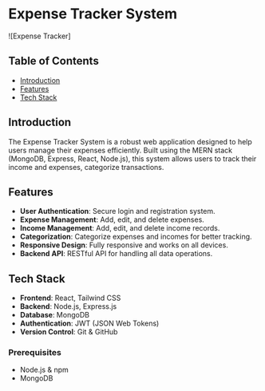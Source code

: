 # Expense Tracker System

![Expense Tracker]

## Table of Contents
- [Introduction](#introduction)
- [Features](#features)
- [Tech Stack](#tech-stack)

## Introduction
The Expense Tracker System is a robust web application designed to help users manage their expenses efficiently. Built using the MERN stack (MongoDB, Express, React, Node.js), this system allows users to track their income and expenses, categorize transactions.

## Features
- **User Authentication**: Secure login and registration system.
- **Expense Management**: Add, edit, and delete expenses.
- **Income Management**: Add, edit, and delete income records.
- **Categorization**: Categorize expenses and incomes for better tracking.
- **Responsive Design**: Fully responsive and works on all devices.
- **Backend API**: RESTful API for handling all data operations.

## Tech Stack
- **Frontend**: React, Tailwind CSS
- **Backend**: Node.js, Express.js
- **Database**: MongoDB
- **Authentication**: JWT (JSON Web Tokens)
- **Version Control**: Git & GitHub

### Prerequisites
- Node.js & npm
- MongoDB

